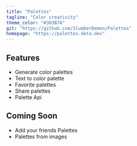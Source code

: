 ```yaml
---
title: "Palettes"
tagline: "Color creativity"
theme_color: "#303B7A"
git: "https://github.com/SlumberDemon/Palettes"
homepage: "https://palettes.deta.dev"
---
```


## Features
- Generate color palettes
- Text to color palette
- Favorite palettes
- Share palettes
- Palette Api

## Coming Soon
- Add your friends Palettes
- Palettes from images